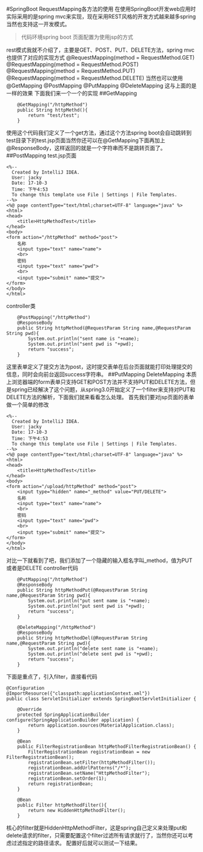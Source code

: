 #SpringBoot RequestMapping各方法的使用
在使用SpringBoot开发web应用时实际采用的是spring mvc来实现，现在采用REST风格的开发方式越来越多spring当然也支持这一开发模式。
>代码环境spring boot 页面配置为使用jsp的方式
>

rest模式我就不介绍了，主要是GET、POST、PUT、DELETE方法，spring mvc也提供了对应的实现方式
  @RequestMapping(method = RequestMethod.GET)
  @RequestMapping(method = RequestMethod.POST)
  @RequestMapping(method = RequestMethod.PUT)
  @RequestMapping(method = RequestMethod.DELETE)
当然也可以使用
@GetMapping
@PostMapping
@PutMapping
@DeleteMapping
这与上面的是一样的效果
下面我们来一个一个的实现
##GetMapping
```
    @GetMapping("/httpMethod")
    public String httpMethd(){
        return "test/test";
    }
```
使用这个代码我们定义了一个get方法，通过这个方法spring boot会自动跳转到test目录下的test.jsp页面当然你还可以在@GetMapping下面再加上@ResponseBody，这样返回的就是一个字符串而不是跳转页面了。
##PostMapping
test.jsp页面
```
<%--
  Created by IntelliJ IDEA.
  User: jacky
  Date: 17-10-3
  Time: 下午4:53
  To change this template use File | Settings | File Templates.
--%>
<%@ page contentType="text/html;charset=UTF-8" language="java" %>
<html>
<head>
    <title>HttpMethodTest</title>
</head>
<body>
<form action="/httpMethod" method="post">
    名称
    <input type="text" name="name">
    <br>
    密码
    <input type="text" name="pwd">
    <br>
    <input type="submit" name="提交">
</form>
</body>
</html>
```
controller类
```
    @PostMapping("/httpMethod")
    @ResponseBody
    public String httpMethod(@RequestParam String name,@RequestParam String pwd){
        System.out.println("sent name is "+name);
        System.out.println("sent pwd is "+pwd);
        return "success";
    }
```
这里表单定义了提交方法为post，这时提交表单在后台页面就能打印处理提交的信息，同时会向前台返回success字符串。
##PutMapping DeleteMapping
本质上浏览器端的form表单只支持GET和POST方法并不支持PUT和DELETE方法，但是spring已经解决了这个问题，从spring3.0开始定义了一个filter来支持对PUT和DELETE方法的解析，下面我们就来看看怎么处理。
首先我们要对jsp页面的表单做一个简单的修改
```
<%--
  Created by IntelliJ IDEA.
  User: jacky
  Date: 17-10-3
  Time: 下午4:53
  To change this template use File | Settings | File Templates.
--%>
<%@ page contentType="text/html;charset=UTF-8" language="java" %>
<html>
<head>
    <title>HttpMethodTest</title>
</head>
<body>
<form action="/upload/httpMethod" method="post">
    <input type="hidden" name="_method" value="PUT/DELETE">
    名称
    <input type="text" name="name">
    <br>
    密码
    <input type="text" name="pwd">
    <br>
    <input type="submit" name="提交">
</form>
</body>
</html>
```
对比一下就看到了吧，我们添加了一个隐藏的输入框名字叫_method，值为PUT或者是DELETE
controller代码
```
    @PutMapping("/httpMethod")
    @ResponseBody
    public String httpMethodPut(@RequestParam String name,@RequestParam String pwd){
        System.out.println("put sent name is "+name);
        System.out.println("put sent pwd is "+pwd);
        return "success";
    }

    @DeleteMapping("/httpMethod")
    @ResponseBody
    public String httpMethodDel(@RequestParam String name,@RequestParam String pwd){
        System.out.println("delete sent name is "+name);
        System.out.println("delete sent pwd is "+pwd);
        return "success";
    }
```
下面是重点了，引入filter，直接看代码
```
@Configuration
@ImportResource({"classpath:applicationContext.xml"})
public class ServletInitializer extends SpringBootServletInitializer {

    @Override
    protected SpringApplicationBuilder configure(SpringApplicationBuilder application) {
        return application.sources(MaterialApplication.class);
    }

    @Bean
    public FilterRegistrationBean httpMethodFilterRegistrationBean() {
        FilterRegistrationBean registrationBean = new FilterRegistrationBean();
        registrationBean.setFilter(httpMethodFilter());
        registrationBean.addUrlPatterns("/*");
        registrationBean.setName("HttpMethodFilter");
        registrationBean.setOrder(1);
        return registrationBean;
    }
    
    @Bean
    public Filter httpMethodFilter(){
        return new HiddenHttpMethodFilter();
    }
```
核心的filter就是HiddenHttpMethodFilter，这是spring自己定义来处理put和delete请求的filter，只需要配置这个filter过滤所有请求就行了，当然你还可以考虑过滤指定的路径请求。
配置好后就可以测试一下结果。